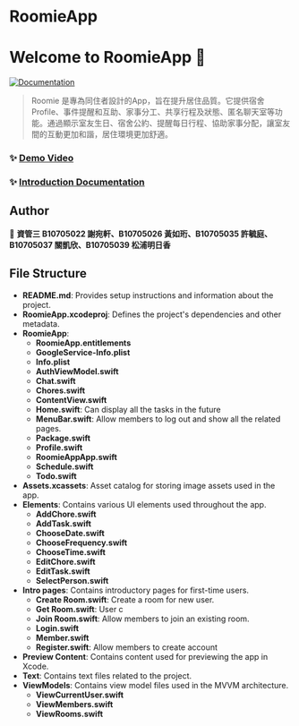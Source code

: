 # RoomieApp
# Welcome to RoomieApp 👋
[![Documentation](https://img.shields.io/badge/documentation-yes-brightgreen.svg)](https://reurl.cc/EjYEZR)

> Roomie 是專為同住者設計的App，旨在提升居住品質。它提供宿舍Profile、事件提醒和互助、家事分工、共享行程及狀態、匿名聊天室等功能。通過顯示室友生日、宿舍公約、提醒每日行程、協助家事分配，讓室友間的互動更加和諧，居住環境更加舒適。

### ✨ [Demo Video](https://reurl.cc/mMzEv7)
### ✨ [Introduction Documentation](https://drive.google.com/file/d/1naASfpKSqLARGcWLwZSepyMqwOWqP8po/view)
## Author

👤 **資管三 B10705022 謝宛軒、B10705026 黃如珩、B10705035 許毓庭、B10705037 關凱欣、B10705039 松浦明日香**

## File Structure

- **README.md**: Provides setup instructions and information about the project.
- **RoomieApp.xcodeproj**: Defines the project's dependencies and other metadata.
- **RoomieApp**:
  - **RoomieApp.entitlements**
  - **GoogleService-Info.plist**
  - **Info.plist**
  - **AuthViewModel.swift**
  - **Chat.swift**
  - **Chores.swift**
  - **ContentView.swift**
  - **Home.swift**: Can display all the tasks in the future
  - **MenuBar.swift**: Allow members to log out and show all the related pages.
  - **Package.swift**
  - **Profile.swift**
  - **RoomieAppApp.swift**
  - **Schedule.swift**
  - **Todo.swift**
- **Assets.xcassets**: Asset catalog for storing image assets used in the app.
- **Elements**: Contains various UI elements used throughout the app.
  - **AddChore.swift**
  - **AddTask.swift**
  - **ChooseDate.swift**
  - **ChooseFrequency.swift**
  - **ChooseTime.swift**
  - **EditChore.swift**
  - **EditTask.swift**
  - **SelectPerson.swift**
- **Intro pages**: Contains introductory pages for first-time users.
  - **Create Room.swift**: Create a room for new user.
  - **Get Room.swift**: User c
  - **Join Room.swift**: Allow members to join an existing room.
  - **Login.swift**
  - **Member.swift**
  - **Register.swift**: Allow members to  create account
- **Preview Content**: Contains content used for previewing the app in Xcode.
- **Text**: Contains text files related to the project.
- **ViewModels**: Contains view model files used in the MVVM architecture.
  - **ViewCurrentUser.swift**
  - **ViewMembers.swift**
  - **ViewRooms.swift**
